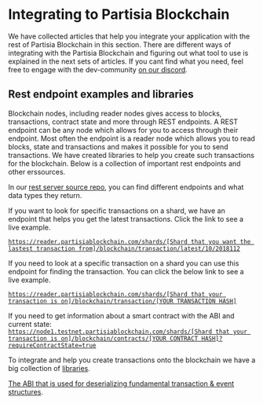 # Integrating to Partisia Blockchain

We have collected articles that help you integrate your application with the rest of Partisia Blockchain in this
section.
There are different ways of integrating with the Partisia Blockchain and figuring out what tool to use is explained in
the next sets of articles. If you cant find what you need, feel free to engage with the
dev-community [on our discord](../../get-support-from-pbc-community.md).

## Rest endpoint examples and libraries

Blockchain nodes, including reader nodes gives access to blocks, transactions, contract state and more through
REST endpoints. A REST endpoint can be any node which allows for you to access through their endpoint. Most often the
endpoint is a reader node which allows you to read blocks, state and transactions and makes it possible for you to send
transactions. We have created libraries to help you create such transactions for the blockchain. Below is a collection
of important rest endpoints and other erssources.

In our [rest server source repo](https://gitlab.com/partisiablockchain/core/server), you can find different endpoints
and what data types they return.

If you want to look for specific transactions on a shard, we have an endpoint that helps you get the latest
transactions. Click the link to see a live example.

[`https://reader.partisiablockchain.com/shards/[Shard that you want the lastest transaction from]/blockchain/transaction/latest/10/2018112`](https://reader.partisiablockchain.com/shards/Shard0/blockchain/transaction/latest/10/2018112)

If you need to look at a specific transaction on a shard you can use this endpoint for finding the transaction. You can
click the below link to see a live example.

[`https://reader.partisiablockchain.com/shards/[Shard that your transaction is on]/blockchain/transaction/[YOUR TRANSACTION HASH]`](https://reader.partisiablockchain.com/shards/Shard1/blockchain/transaction/11d09178b39c10520aec717200a4a5cd229e948bc15c4a87e65d682008f86db5)

If you need to get information about a smart contract with the ABI and current state:
[`https://node1.testnet.partisiablockchain.com/shards/[Shard that your transaction is on]/blockchain/contracts/[YOUR CONTRACT HASH]?requireContractState=true`](https://node1.testnet.partisiablockchain.com/shards/Shard2/blockchain/contracts/0296b935f95dbf30d0921ee23686099027b9759480?requireContractState=true)

To integrate and help you create transactions onto the blockchain we have a big collection
of [libraries](../smart-conract-tools-overview.md#libraries).

[The ABI that is used for deserializing fundamental transaction & event structures](https://gitlab.com/partisiablockchain/language/abi/abi-client/-/tree/main/client/src/main/resources?ref_type=heads).